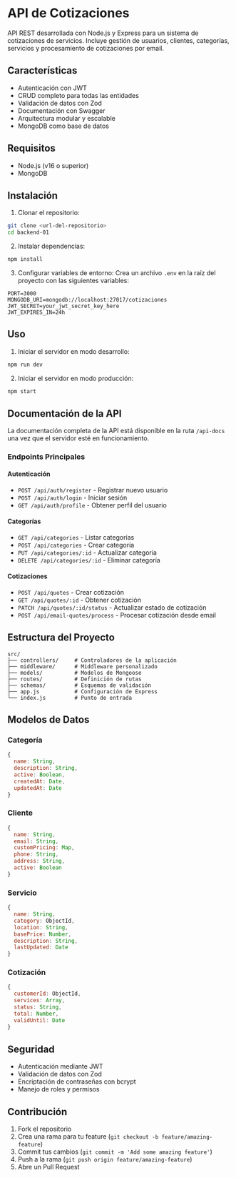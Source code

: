 # API de Cotizaciones

API REST desarrollada con Node.js y Express para un sistema de cotizaciones de servicios. Incluye gestión de usuarios, clientes, categorías, servicios y procesamiento de cotizaciones por email.

## Características

- Autenticación con JWT
- CRUD completo para todas las entidades
- Validación de datos con Zod
- Documentación con Swagger
- Arquitectura modular y escalable
- MongoDB como base de datos

## Requisitos

- Node.js (v16 o superior)
- MongoDB

## Instalación

1. Clonar el repositorio:

```bash
git clone <url-del-repositorio>
cd backend-01
```

2. Instalar dependencias:

```bash
npm install
```

3. Configurar variables de entorno:
   Crea un archivo `.env` en la raíz del proyecto con las siguientes variables:

```env
PORT=3000
MONGODB_URI=mongodb://localhost:27017/cotizaciones
JWT_SECRET=your_jwt_secret_key_here
JWT_EXPIRES_IN=24h
```

## Uso

1. Iniciar el servidor en modo desarrollo:

```bash
npm run dev
```

2. Iniciar el servidor en modo producción:

```bash
npm start
```

## Documentación de la API

La documentación completa de la API está disponible en la ruta `/api-docs` una vez que el servidor esté en funcionamiento.

### Endpoints Principales

#### Autenticación

- `POST /api/auth/register` - Registrar nuevo usuario
- `POST /api/auth/login` - Iniciar sesión
- `GET /api/auth/profile` - Obtener perfil del usuario

#### Categorías

- `GET /api/categories` - Listar categorías
- `POST /api/categories` - Crear categoría
- `PUT /api/categories/:id` - Actualizar categoría
- `DELETE /api/categories/:id` - Eliminar categoría

#### Cotizaciones

- `POST /api/quotes` - Crear cotización
- `GET /api/quotes/:id` - Obtener cotización
- `PATCH /api/quotes/:id/status` - Actualizar estado de cotización
- `POST /api/email-quotes/process` - Procesar cotización desde email

## Estructura del Proyecto

```
src/
├── controllers/     # Controladores de la aplicación
├── middleware/      # Middleware personalizado
├── models/          # Modelos de Mongoose
├── routes/          # Definición de rutas
├── schemas/         # Esquemas de validación
├── app.js           # Configuración de Express
└── index.js         # Punto de entrada
```

## Modelos de Datos

### Categoría

```javascript
{
  name: String,
  description: String,
  active: Boolean,
  createdAt: Date,
  updatedAt: Date
}
```

### Cliente

```javascript
{
  name: String,
  email: String,
  customPricing: Map,
  phone: String,
  address: String,
  active: Boolean
}
```

### Servicio

```javascript
{
  name: String,
  category: ObjectId,
  location: String,
  basePrice: Number,
  description: String,
  lastUpdated: Date
}
```

### Cotización

```javascript
{
  customerId: ObjectId,
  services: Array,
  status: String,
  total: Number,
  validUntil: Date
}
```

## Seguridad

- Autenticación mediante JWT
- Validación de datos con Zod
- Encriptación de contraseñas con bcrypt
- Manejo de roles y permisos

## Contribución

1. Fork el repositorio
2. Crea una rama para tu feature (`git checkout -b feature/amazing-feature`)
3. Commit tus cambios (`git commit -m 'Add some amazing feature'`)
4. Push a la rama (`git push origin feature/amazing-feature`)
5. Abre un Pull Request

